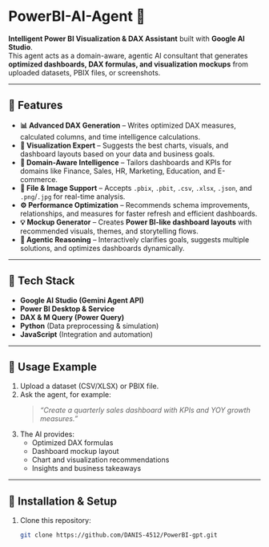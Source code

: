 # PowerBI-AI-Agent 🚀

**Intelligent Power BI Visualization & DAX Assistant** built with **Google AI Studio**.  
This agent acts as a domain-aware, agentic AI consultant that generates **optimized dashboards, DAX formulas, and visualization mockups** from uploaded datasets, PBIX files, or screenshots.

---

## 🌟 Features

- **📊 Advanced DAX Generation** – Writes optimized DAX measures, calculated columns, and time intelligence calculations.
- **🎨 Visualization Expert** – Suggests the best charts, visuals, and dashboard layouts based on your data and business goals.
- **🧩 Domain-Aware Intelligence** – Tailors dashboards and KPIs for domains like Finance, Sales, HR, Marketing, Education, and E-commerce.
- **📂 File & Image Support** – Accepts `.pbix`, `.pbit`, `.csv`, `.xlsx`, `.json`, and `.png`/`.jpg` for real-time analysis.
- **⚙️ Performance Optimization** – Recommends schema improvements, relationships, and measures for faster refresh and efficient dashboards.
- **💡 Mockup Generator** – Creates **Power BI-like dashboard layouts** with recommended visuals, themes, and storytelling flows.
- **🧠 Agentic Reasoning** – Interactively clarifies goals, suggests multiple solutions, and optimizes dashboards dynamically.

---

## 🧰 Tech Stack

- **Google AI Studio (Gemini Agent API)**  
- **Power BI Desktop & Service**  
- **DAX & M Query (Power Query)**  
- **Python** (Data preprocessing & simulation)  
- **JavaScript** (Integration and automation)

---

## 📌 Usage Example

1. Upload a dataset (CSV/XLSX) or PBIX file.  
2. Ask the agent, for example:  
   > _“Create a quarterly sales dashboard with KPIs and YOY growth measures.”_  
3. The AI provides:  
   - Optimized DAX formulas  
   - Dashboard mockup layout  
   - Chart and visualization recommendations  
   - Insights and business takeaways

---

## 🔧 Installation & Setup

1. Clone this repository:  
   ```bash
   git clone https://github.com/DANIS-4512/PowerBI-gpt.git
